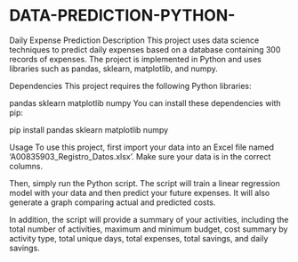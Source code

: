 # DATA-PREDICTION-PYTHON-


Daily Expense Prediction
Description
This project uses data science techniques to predict daily expenses based on a database containing 300 records of expenses. The project is implemented in Python and uses libraries such as pandas, sklearn, matplotlib, and numpy.

Dependencies
This project requires the following Python libraries:

pandas
sklearn
matplotlib
numpy
You can install these dependencies with pip:

pip install pandas sklearn matplotlib numpy

Usage
To use this project, first import your data into an Excel file named ‘A00835903_Registro_Datos.xlsx’. Make sure your data is in the correct columns.

Then, simply run the Python script. The script will train a linear regression model with your data and then predict your future expenses. It will also generate a graph comparing actual and predicted costs.

In addition, the script will provide a summary of your activities, including the total number of activities, maximum and minimum budget, cost summary by activity type, total unique days, total expenses, total savings, and daily savings.
